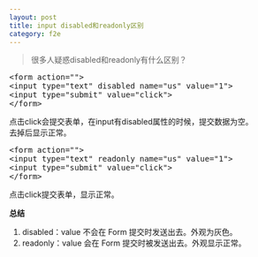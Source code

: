 ```yaml
---
layout: post
title: input disabled和readonly区别
category: f2e
---
```


> 很多人疑惑disabled和readonly有什么区别？

<pre>&lt;form action=""&gt;
&lt;input type="text" disabled name="us" value="1"&gt;
&lt;input type="submit" value="click"&gt;
&lt;/form&gt;
</pre>

点击click会提交表单，在input有disabled属性的时候，提交数据为空。  
去掉后显示正常。

<pre>&lt;form action=""&gt;
&lt;input type="text" readonly name="us" value="1"&gt;
&lt;input type="submit" value="click"&gt;
&lt;/form&gt;
</pre>

点击click提交表单，显示正常。

**总结**


1. disabled：value 不会在 Form 提交时发送出去。外观为灰色。  
2. readonly：value 会在 Form 提交时被发送出去。外观显示正常。
